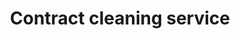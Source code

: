 ---
title: "Contract cleaning service"
alt: "Flexible cleaning contracts for offices and commercial spaces"
description: "Flexible cleaning contracts for offices and commercial spaces"
service: "commercial-cleaning"
image: "/blogs-img/blog.jpg"
ogImage: "/blogs-img/blog.jpg"
colour: "blue"
pathtxt: "Contract cleaning"
published: true
---